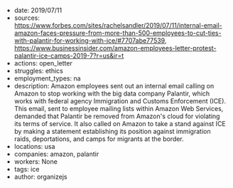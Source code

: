 - date: 2019/07/11
- sources: https://www.forbes.com/sites/rachelsandler/2019/07/11/internal-email-amazon-faces-pressure-from-more-than-500-employees-to-cut-ties-with-palantir-for-working-with-ice/#7707abe77539, https://www.businessinsider.com/amazon-employees-letter-protest-palantir-ice-camps-2019-7?r=us&ir=t
- actions: open_letter
- struggles: ethics
- employment_types: na
- description: Amazon employees sent out an internal email calling on Amazon to stop working with the big data company Palantir, which works with federal agency Immigration and Customs Enforcement (ICE). This email, sent to employee mailing lists within Amazon Web Services, demanded that Palantir be removed from Amazon's cloud for violating its terms of service. It also called on Amazon to take a stand against ICE by making a statement establishing its position against immigration raids, deportations, and camps for migrants at the border.
- locations: usa
- companies: amazon, palantir
- workers: None
- tags: ice
- author: organizejs
